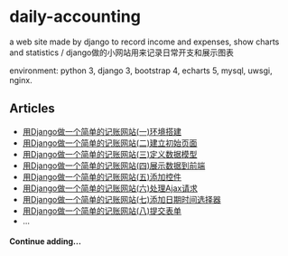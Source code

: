 # daily-accounting
a web site made by django to record income and expenses, show charts and statistics / django做的小网站用来记录日常开支和展示图表

environment: python 3, django 3, bootstrap 4, echarts 5, mysql, uwsgi, nginx.

## Articles
* [用Django做一个简单的记账网站(一)环境搭建](https://www.byincd.com/bobjiang/article-01166/)
* [用Django做一个简单的记账网站(二)建立初始页面](https://www.byincd.com/bobjiang/article-01167/)
* [用Django做一个简单的记账网站(三)定义数据模型](https://www.byincd.com/bobjiang/article-01168/)
* [用Django做一个简单的记账网站(四)展示数据到前端](https://www.byincd.com/bobjiang/article-01169/)
* [用Django做一个简单的记账网站(五)添加控件](https://www.byincd.com/bobjiang/article-01171/)
* [用Django做一个简单的记账网站(六)处理Ajax请求](https://www.byincd.com/bobjiang/article-01174/)
* [用Django做一个简单的记账网站(七)添加日期时间选择器](https://www.byincd.com/bobjiang/article-01175/)
* [用Django做一个简单的记账网站(八)提交表单](https://www.byincd.com/bobjiang/article-01176/)
* ...


#### Continue adding...
